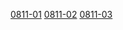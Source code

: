 [0811-01](https://cdn.jsdelivr.net/gh/ffghgh/ff/src/0811/0811.7z.001) [0811-02](https://cdn.jsdelivr.net/gh/ffghgh/ff/src/0811/0811.7z.002) [0811-03](https://cdn.jsdelivr.net/gh/ffghgh/ff/src/0811/0811.7z.003)  
